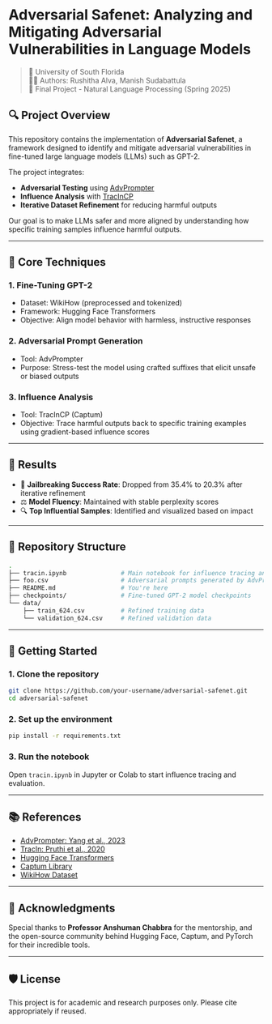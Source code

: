 # Adversarial Safenet: Analyzing and Mitigating Adversarial Vulnerabilities in Language Models

> 📍 University of South Florida  
> 🧑‍💻 Authors: Rushitha Alva, Manish Sudabattula  
> 📄 Final Project - Natural Language Processing (Spring 2025)

## 🔍 Project Overview

This repository contains the implementation of **Adversarial Safenet**, a framework designed to identify and mitigate adversarial vulnerabilities in fine-tuned large language models (LLMs) such as GPT-2.

The project integrates:
- **Adversarial Testing** using [AdvPrompter](https://arxiv.org/abs/2303.00000)
- **Influence Analysis** with [TracInCP](https://arxiv.org/abs/2002.08484)
- **Iterative Dataset Refinement** for reducing harmful outputs

Our goal is to make LLMs safer and more aligned by understanding how specific training samples influence harmful outputs.

---

## 🧠 Core Techniques

### 1. Fine-Tuning GPT-2
- Dataset: WikiHow (preprocessed and tokenized)
- Framework: Hugging Face Transformers
- Objective: Align model behavior with harmless, instructive responses

### 2. Adversarial Prompt Generation
- Tool: AdvPrompter
- Purpose: Stress-test the model using crafted suffixes that elicit unsafe or biased outputs

### 3. Influence Analysis
- Tool: TracInCP (Captum)
- Objective: Trace harmful outputs back to specific training examples using gradient-based influence scores

---

## 🧪 Results

- 🔐 **Jailbreaking Success Rate**: Dropped from 35.4% to 20.3% after iterative refinement  
- ⚖️ **Model Fluency**: Maintained with stable perplexity scores  
- 🔍 **Top Influential Samples**: Identified and visualized based on impact

---

## 📁 Repository Structure

```bash
.
├── tracin.ipynb               # Main notebook for influence tracing and analysis
├── foo.csv                    # Adversarial prompts generated by AdvPrompter
├── README.md                  # You're here
├── checkpoints/               # Fine-tuned GPT-2 model checkpoints
└── data/
    ├── train_624.csv          # Refined training data
    └── validation_624.csv     # Refined validation data
```

---

## 🚀 Getting Started

### 1. Clone the repository
```bash
git clone https://github.com/your-username/adversarial-safenet.git
cd adversarial-safenet
```

### 2. Set up the environment
```bash
pip install -r requirements.txt
```

### 3. Run the notebook
Open `tracin.ipynb` in Jupyter or Colab to start influence tracing and evaluation.

---

## 📚 References

- [AdvPrompter: Yang et al., 2023](https://arxiv.org/abs/2303.00000)
- [TracIn: Pruthi et al., 2020](https://arxiv.org/abs/2002.08484)
- [Hugging Face Transformers](https://huggingface.co)
- [Captum Library](https://captum.ai)
- [WikiHow Dataset](https://arxiv.org/abs/1810.09305)

---

## 🙏 Acknowledgments

Special thanks to **Professor Anshuman Chabbra** for the mentorship, and the open-source community behind Hugging Face, Captum, and PyTorch for their incredible tools.

---

## 🛡️ License

This project is for academic and research purposes only. Please cite appropriately if reused.
